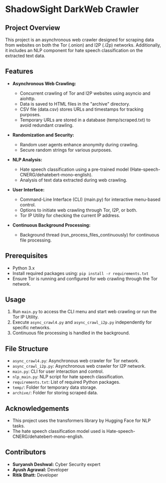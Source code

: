 # ShadowSight DarkWeb Crawler

## Project Overview
This project is an asynchronous web crawler designed for scraping data from websites on both the Tor (.onion) and I2P (.i2p) networks. Additionally, it includes an NLP component for hate speech classification on the extracted text data.

## Features
- **Asynchronous Web Crawling:**
  - Concurrent crawling of Tor and I2P websites using asyncio and aiohttp.
  - Data is saved to HTML files in the "archive" directory.
  - CSV file (data.csv) stores URLs and timestamps for tracking purposes.
  - Temporary URLs are stored in a database (temp/scraped.txt) to avoid redundant crawling.

- **Randomization and Security:**
  - Random user agents enhance anonymity during crawling.
  - Secure random strings for various purposes.

- **NLP Analysis:**
  - Hate speech classification using a pre-trained model (Hate-speech-CNERG/dehatebert-mono-english).
  - Analysis of text data extracted during web crawling.

- **User Interface:**
  - Command-Line Interface (CLI) (main.py) for interactive menu-based control.
  - Options to initiate web crawling through Tor, I2P, or both.
  - Tor IP Utility for checking the current IP address.
  
- **Continuous Background Processing:**
  - Background thread (run_process_files_continuously) for continuous file processing.

## Prerequisites
- Python 3.x
- Install required packages using: `pip install -r requirements.txt`
- Ensure Tor is running and configured for web crawling through the Tor network.

## Usage
1. Run `main.py` to access the CLI menu and start web crawling or run the Tor IP Utility.
2. Execute `async_crawl4.py` and `async_crawl_i2p.py` independently for specific networks.
3. Continuous file processing is handled in the background.

## File Structure
- `async_crawl4.py`: Asynchronous web crawler for Tor network.
- `async_crawl_i2p.py`: Asynchronous web crawler for I2P network.
- `main.py`: CLI for user interaction and control.
- `nlp_main.py`: NLP script for hate speech classification.
- `requirements.txt`: List of required Python packages.
- `temp/`: Folder for temporary data storage.
- `archive/`: Folder for storing scraped data.

## Acknowledgements
- This project uses the transformers library by Hugging Face for NLP tasks.
- The hate speech classification model used is Hate-speech-CNERG/dehatebert-mono-english.

## Contributors
- **Suryansh Deshwal:** Cyber Security expert
- **Ayush Agrawal:** Developer
- **Ritik Bhatt:** Developer



